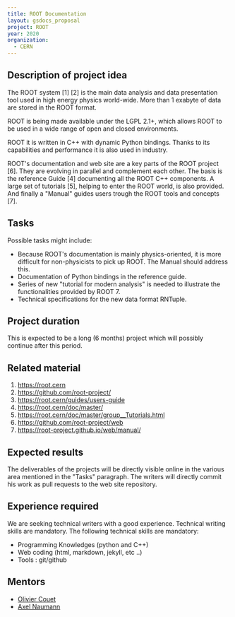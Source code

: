 ```yaml
---
title: ROOT Documentation
layout: gsdocs_proposal
project: ROOT
year: 2020
organization:
  - CERN
---
```


## Description of project idea

The ROOT system [1] [2] is the main data analysis and data presentation tool used in high
energy physics world-wide. More than 1 exabyte of data are stored in the ROOT format.

ROOT is being made available under the LGPL 2.1+, which allows
ROOT to be used in a wide range of open and closed environments.

ROOT it is written in C++ with dynamic Python bindings. Thanks to its
capabilities and performance it is also used in industry.

ROOT's documentation and web site are a key parts of the ROOT project [6]. They are
evolving in parallel and complement each other. The basis is the reference Guide [4]
documenting all the ROOT C++ components. A large set of tutorials [5], helping to
enter the ROOT world, is also provided. And finally a "Manual"
guides users trough the ROOT tools and concepts [7].

## Tasks

 Possible tasks might include:

- Because ROOT's documentation is mainly physics-oriented, it is more
  difficult for non-physicists to pick up ROOT. The Manual should address this.
- Documentation of Python bindings in the reference guide.
- Series of new "tutorial for modern analysis" is needed to illustrate the
  functionalities provided by ROOT 7.
- Technical specifications for the new data format RNTuple.

## Project duration

This is expected to be a long (6 months) project which will possibly continue
after this period.

## Related material

  1. https://root.cern
  2. https://github.com/root-project/
  3. https://root.cern/guides/users-guide
  4. https://root.cern/doc/master/
  5. https://root.cern/doc/master/group__Tutorials.html
  6. https://github.com/root-project/web
  7. https://root-project.github.io/web/manual/

## Expected results

The deliverables of the projects will be directly visible online
in the various area mentioned in the "Tasks" paragraph. The writers
will directly commit his work as pull requests to the web site repository.

## Experience required

We are seeking technical writers with a good experience.
Technical writing skills are mandatory.
The following technical skills are mandatory:
  - Programming Knowledges (python and C++)
  - Web coding (html, markdown, jekyll, etc ..)
  - Tools : git/github

## Mentors

  * [Olivier Couet](mailto:olivier.couet@cern.ch)
  * [Axel Naumann](mailto:axel.naumann@cern.ch)
